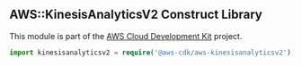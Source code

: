 ## AWS::KinesisAnalyticsV2 Construct Library

This module is part of the [AWS Cloud Development Kit](https://github.com/awslabs/aws-cdk) project.

```ts
import kinesisanalyticsv2 = require('@aws-cdk/aws-kinesisanalyticsv2');
```
